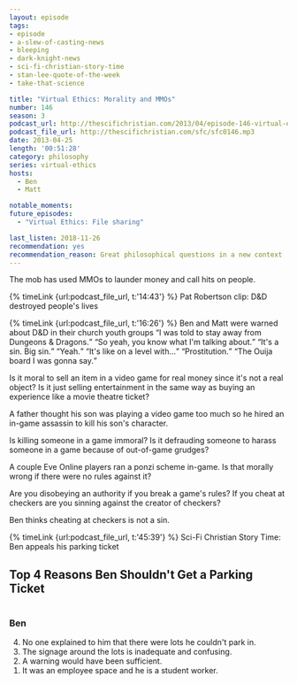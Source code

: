 ```yaml
---
layout: episode
tags:
- episode
- a-slew-of-casting-news
- bleeping
- dark-knight-news
- sci-fi-christian-story-time
- stan-lee-quote-of-the-week
- take-that-science

title: "Virtual Ethics: Morality and MMOs"
number: 146
season: 3
podcast_url: http://thescifichristian.com/2013/04/episode-146-virtual-ethics-morality-and-mmos/
podcast_file_url: http://thescifichristian.com/sfc/sfc0146.mp3
date: 2013-04-25
length: '00:51:28'
category: philosophy
series: virtual-ethics
hosts:
  - Ben
  - Matt

notable_moments:
future_episodes:
  - "Virtual Ethics: File sharing"

last_listen: 2018-11-26
recommendation: yes
recommendation_reason: Great philosophical questions in a new context
---
```


The mob has used MMOs to launder money and call hits on people. 

{% timeLink {url:podcast_file_url, t:'14:43'} %}
Pat Robertson clip: D&D destroyed people's lives

<div class="quote">
  {% timeLink {url:podcast_file_url, t:'16:26'} %}
  <span class="quote-context is-size-6">Ben and Matt were warned about D&D in their church youth groups</span>
  <q class="matt">I was told to stay away from Dungeons & Dragons.</q>
  <q class="ben">So yeah, you know what I'm talking about.</q>
  <q class="matt">It's a sin. Big sin.</q>
  <q class="ben">Yeah.</q>
  <q class="matt">It's like on a level with...</q>
  <q class="ben">Prostitution.</q>
  <q class="matt">The Ouija board I was gonna say.</q>
</div>

Is it moral to sell an item in a video game for real money since it's not a real object? Is it just selling entertainment in the same way as buying an experience like a movie theatre ticket? 

A father thought his son was playing a video game too much so he hired an in-game assassin to kill his son's character. 

Is killing someone in a game immoral? Is it defrauding someone to harass someone in a game because of out-of-game grudges? 

A couple Eve Online players ran a ponzi scheme in-game. Is that morally wrong if there were no rules against it? 

Are you disobeying an authority if you break a game's rules? If you cheat at checkers are you sinning against the creator of checkers? 

Ben thinks cheating at checkers is not a sin. 

{% timeLink {url:podcast_file_url, t:'45:39'} %} Sci-Fi Christian Story Time: Ben appeals his parking ticket

<div class="top-five">
  <h2 class="has-text-centered">Top 4 Reasons Ben Shouldn't Get a Parking Ticket</h2>
  <div class="columns">
    <div class="column ben">
      <h3>Ben</h3>
      <ol reversed>
        <li>No one explained to him that there were lots he couldn't park in. 
        <li>The signage around the lots is inadequate and confusing. 
        <li>A warning would have been sufficient. 
        <li>It was an employee space and he is a student worker. 
      </ol>
    </div>
  </div>
</div>